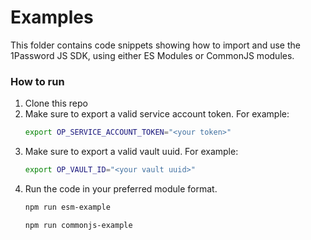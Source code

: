 # Examples

This folder contains code snippets showing how to import and use the
1Password JS SDK, using either ES Modules or CommonJS modules.

### How to run
1. Clone this repo
2. Make sure to export a valid service account token. For example:
	```bash
	export OP_SERVICE_ACCOUNT_TOKEN="<your token>"
	```
3. Make sure to export a valid vault uuid. For example:
    ```bash
    export OP_VAULT_ID="<your vault uuid>"
    ```
4. Run the code in your preferred module format.
    ```bash
    npm run esm-example
    ```
    ```bash
    npm run commonjs-example
    ```
